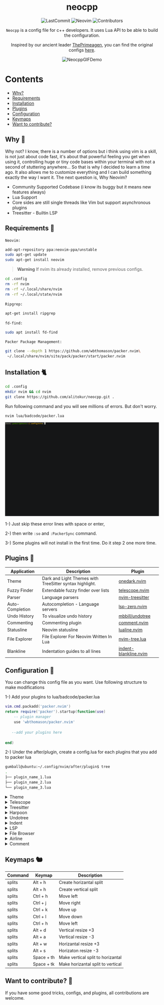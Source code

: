 <div align="center">

# neocpp

<img src="https://img.shields.io/github/last-commit/alitokur/neocpp?color=yellow&display_timestamp=committer" alt="LastCommit"> <img src="https://img.shields.io/badge/nvim-v0.9-blueviolet" alt="Neovim"> <img src="https://img.shields.io/github/contributors/alitokur/neocpp?color=red" alt="Contributors">

`Neocpp` is a config file for c++ developers. It uses Lua API to be able to build the configuration.

 Inspired by our ancient leader [ThePrimeagen](https://github.com/ThePrimeagen), you can find the original
configs [here](https://github.com/ThePrimeagen/init.lua).

<img src="img/Animation.gif" alt="NeocppGIFDemo">

</div>

Contents
========
 * [Why?](#why-fox_face)
 * [Requirements](#requirements-wolf)
 * [Installation](#installation-cat2)
 * [Plugins](#plugins-bear)
 * [Configuration](#configuration-flamingo)
 * [Keymaps](#keymaps-chipmunk)
 * [Want to contribute?](#want-to-contribute-tiger)

## Why :fox_face:

Why not? I know, there is a number of options but i think using vim is a skill, is not just about code fast, it's about that powerful feeling you get when using it, controlling huge or tiny code bases within your terminal with not a second of stuttering anywhere... So that is why I decided to learn a time ago. It also allows me to customize everything and I can build something exactly the way I want it. The next question is, Why Neovim?

- Community Supported Codebase (i know its buggy but it means new features always)
- Lua Support
- Core sides are still single threads like Vim but support asynchronous plugins
- Treesitter - Builtin LSP

## Requirements :wolf:
`Neovim:`
```sh
add-apt-repository ppa:neovim-ppa/unstable
sudo apt-get update
sudo apt-get install neovim
```

> **Warning**
> If nvim its already installed, remove previous configs.

```sh
cd .config
rm -rf nvim
rm -rf ~/.local/share/nvim
rm -rf ~/.local/state/nvim
```

`Ripgrep:`
```sh
apt-get install ripgrep
```

`fd-find:`
```sh
sudo apt install fd-find
```

`Packer Package Management:`
```sh
git clone --depth 1 https://github.com/wbthomason/packer.nvim\
 ~/.local/share/nvim/site/pack/packer/start/packer.nvim
```

## Installation :cat2:

```sh
cd .config
mkdir nvim && cd nvim
git clone https://github.com/alitokur/neocpp.git .
```
Run following command and you will see millions of errors. But don't worry.

```sh
nvim lua/badcode/packer.lua
```

<img src="img/usage.gif" alt="UsageGIF">

1-) Just skip these error lines with space or enter,

2-) then write `:so` and `:PackerSync` command.

3-) Some plugins will not install in the first time. Do it step 2 one more time.


## Plugins :bear:

| Application        | Description                                             | Plugin                     |
| ------------------ | ------------------------------------------------------- | -------------------------- |
| Theme              | Dark and Light Themes with TreeSitter syntax highlight. | [onedark.nvim](https://github.com/navarasu/onedark.nvim)           |
| Fuzzy Finder       | Extendable fuzzy finder over lists                      | [telescope.nvim](https://github.com/nvim-telescope/telescope.nvim) |
| Parser             | Language parsers                                        | [nvim-treesitter](https://github.com/nvim-treesitter/nvim-treesitter)|
| Auto-Completion    | Autocompletion - Language servers                       | [lsp-zero.nvim](https://github.com/VonHeikemen/lsp-zero.nvim)      |
| Undo History       | To visualize undo history                               | [mbbill/undotree](https://github.com/mbbill/undotree)              |
| Commenting         | Commenting plugin                                       | [comment.nvim](https://github.com/numToStr/Comment.nvim)           |
| Statusline         | Neovim statusline                                       | [lualine.nvim](https://github.com/nvim-lualine/lualine.nvim)       |
| File Explorer      | File Explorer For Neovim Written In Lua                 | [nvim-tree.lua](https://github.com/nvim-tree/nvim-tree.lua)        |
| Blankline          | Indentation guides to all lines                         | [indent-blankline.nvim](https://github.com/lukas-reineke/indent-blankline.nvim)      |

## Configuration :flamingo:
You can change this config file as you want. Use following structure to make modifications

1-) Add your plugins to lua/badcode/packer.lua

```lua
vim.cmd.packadd('packer.nvim')
return require('packer').startup(function(use)
    -- plugin manager
    use 'wbthomason/packer.nvim'

   --add your plugins here

end)
```

2-) Under the after/plugin, create a config.lua for each plugins that you add to packer lua

```sh
gumball@ubuntu:~/.config/nvim/after/plugin$ tree
.
├── plugin_name_1.lua
├── plugin_name_2.lua
└── plugin_name_3.lua
```


<details>
<summary>Theme</summary>

##

I use 'onedark' , but there are definitel more themes. Select what you want.

`packer.lua`

```lua
    -- onedark
    use 'navarasu/onedark.nvim'
```

`onedark.lua`

```lua
--theme options
require('onedark').setup {
    style = 'darker'
}
--enable theme
require('onedark').load()
```
<img src="img/onedark.gif" alt="one_dark_theme">

</details>

<details>
<summary>Telescope</summary>

##

`packer.lua`

```lua
-- fuzzy finder
use {
    'nvim-telescope/telescope.nvim', tag = '0.1.0',
    -- or                            , branch = '0.1.x',
    requires = { {'nvim-lua/plenary.nvim'} }
}
```
`telescope.lua`
```lua
local builtin = require('telescope.builtin')
--find files under your current wokring directory
vim.keymap.set('n', '<leader>ff', builtin.find_files, {})
--search files under git files
vim.keymap.set('n', '<leader>fg', builtin.git_files, {})
--search and get results live
vim.keymap.set('n', '<leader>lg', builtin.live_grep, {})
--find the string under your cursor
vim.keymap.set('n', '<leader>gs', builtin.grep_string, {})
--search it with command
vim.keymap.set('n', '<leader>ps', function()
    builtin.grep_string({ search = vim.fn.input("Grep > ") })
end)
```
<img src="img/telescope.gif" alt="one_dark_theme">

</details>


<details>
<summary>Treesitter</summary>

 ##

`packer.lua`
```lua
 -- parser
    use ({ 'nvim-treesitter/nvim-treesitter', run = ':TSUpdate' })
    use ( 'nvim-treesitter/playground' )
```
`treesitter.lua`
```lua
require'nvim-treesitter.configs'.setup {
  -- A list of parser names, or "all"
  ensure_installed = { "help", "c", "cpp", "cmake", "make", "javascript", "json", "vim", "comment", "markdown", "lua" },

  -- Install parsers synchronously (only applied to `ensure_installed`)
  sync_install = false,

  -- Automatically install missing parsers when entering buffer
  -- Recommendation: set to false if you don't have `tree-sitter` CLI installed locally
  auto_install = true,

  highlight = {
    -- `false` will disable the whole extension
    enable = true,

    -- Setting this to true will run `:h syntax` and tree-sitter at the same time.
    -- Set this to `true` if you depend on 'syntax' being enabled (like for indentation).
    -- Using this option may slow down your editor, and you may see some duplicate highlights.
    -- Instead of true it can also be a list of languages
    additional_vim_regex_highlighting = false,
  },
}

```

<img src="img/treesitter.png" alt="treesitter">

</details>


<details>
<summary>Harpoon</summary>

##

`packer.lua`

```lua
use ( 'theprimeagen/harpoon' )
```

`harpoon.lua`

```lua
local mark = require("harpoon.mark")
local ui = require("harpoon.ui")

vim.keymap.set("n", "<leader>a", mark.add_file)
vim.keymap.set("n", "<C-e>", ui.toggle_quick_menu)

vim.keymap.set("n", "<leader>1", function() ui.nav_file(1) end)
vim.keymap.set("n", "<leader>2", function() ui.nav_file(2) end)
vim.keymap.set("n", "<leader>3", function() ui.nav_file(3) end)
vim.keymap.set("n", "<leader>4", function() ui.nav_file(4) end)
```

<img src="img/harpoon.gif" alt="harpoon">

</details>

<details>
<summary>Undotree</summary>

##


`packer.lua`

```lua
use ( 'mbbill/undotree' )
```

`undotree.lua`

```lua
vim.keymap.set("n", "<leader>u", vim.cmd.UndotreeToggle)

<img src="img/undotree.gif" alt="undotree">

```
</details>


<details>
<summary>Indent</summary>

##

`packer.lua`

```lua
    --indent blankline
    use ('lukas-reineke/indent-blankline.nvim')
```

`indent.lua`

```lua

    vim.opt.list = true
vim.opt.listchars:append "space:⋅"
vim.opt.listchars:append "eol:↴"

require("indent_blankline").setup {
    space_char_blankline = " ",
    show_current_context = true,
    show_current_context_start = true,
}
```
<img src="img/indent.gif" alt="indet.lua">

</details>

<details>
<summary>LSP</summary>

##

`packer.lua`

```lua
 use {
        'VonHeikemen/lsp-zero.nvim',
        requires = {
            -- LSP Support
            { 'neovim/nvim-lspconfig' },
            { 'williamboman/mason.nvim' },
            { 'williamboman/mason-lspconfig.nvim' },

            -- Autocompletion
            { 'hrsh7th/nvim-cmp' },
            { 'hrsh7th/cmp-buffer' },
            { 'hrsh7th/cmp-path' },
            { 'saadparwaiz1/cmp_luasnip' },
            { 'hrsh7th/cmp-nvim-lsp' },
            { 'hrsh7th/cmp-nvim-lua' },

            -- Snippets
            {'L3MON4D3/LuaSnip'},
            {'rafamadriz/friendly-snippets'},
        }
    }
```
`lsp.lua`
```lua

local lsp = require("lsp-zero")

lsp.preset("recommended")

lsp.ensure_installed({
  'eslint',
  'sumneko_lua',
  'clangd',
})

-- Fix Undefined global 'vim'
lsp.configure('sumneko_lua', {
    settings = {
        Lua = {
            diagnostics = {
                globals = { 'vim' }
            }
        }
    }
})

local cmp = require('cmp')
local cmp_select = {behavior = cmp.SelectBehavior.Select}
local cmp_mappings = lsp.defaults.cmp_mappings({
  ['<C-p>'] = cmp.mapping.select_prev_item(cmp_select),
  ['<C-n>'] = cmp.mapping.select_next_item(cmp_select),
  ['<C-y>'] = cmp.mapping.confirm({ select = true }),
  ["<C-Space>"] = cmp.mapping.complete(),
})

-- disable completion with tab
-- this helps with copilot setup
--cmp_mappings['<Tab>'] = nil
--cmp_mappings['<S-Tab>'] = nil

lsp.setup_nvim_cmp({
  mapping = cmp_mappings
})

lsp.set_preferences({
    suggest_lsp_servers = false,
    cmp_capabilities = true,

    sign_icons = {
    error = '✘',
    warn = '▲',
    hint = '⚑',
    info = ''
}
})

lsp.on_attach(function(client, bufnr)
  local opts = {buffer = bufnr, remap = false}

  if client.name == "eslint" then
      vim.cmd.LspStop('eslint')
      return
  end

  vim.keymap.set("n", "gd", vim.lsp.buf.definition, opts)
  vim.keymap.set("n", "K", vim.lsp.buf.hover, opts)
  vim.keymap.set("n", "<leader>vws", vim.lsp.buf.workspace_symbol, opts)
  vim.keymap.set("n", "<leader>vd", vim.diagnostic.open_float, opts)
  vim.keymap.set("n", "[d", vim.diagnostic.goto_next, opts)
  vim.keymap.set("n", "]d", vim.diagnostic.goto_prev, opts)
  vim.keymap.set("n", "<leader>vca", vim.lsp.buf.code_action, opts)
  vim.keymap.set("n", "<leader>vrr", vim.lsp.buf.references, opts)
  vim.keymap.set("n", "<leader>vrn", vim.lsp.buf.rename, opts)
  vim.keymap.set("i", "<C-h>", vim.lsp.buf.signature_help, opts)
end)

lsp.setup()

vim.diagnostic.config({
    virtual_text = true,
})
```

</details>

<details>
<summary>File Browser</summary>

##


`packer.lua`

```lua
 --file browser
    use {
        'nvim-tree/nvim-tree.lua',
        requires = {
            'nvim-tree/nvim-web-devicons', -- optional, for file icons
        },
        tag = 'nightly' -- optional, updated every week. (see issue #1193)
    }
```

`tree.lua`

```lua
    -- examples for your init.lua disable netrw at the very start of your init.lua (strongly advised)
vim.g.loaded_netrw = 1
vim.g.loaded_netrwPlugin = 1

-- set termguicolors to enable highlight groups
vim.opt.termguicolors = true

-- empty setup using defaults
require("nvim-tree").setup()
vim.keymap.set("n", "<leader>pv", vim.cmd.NvimTreeToggle)


local HEIGHT_RATIO = 0.8  -- You can change this
local WIDTH_RATIO = 0.5   -- You can change this too

require('nvim-tree').setup({
  view = {
    float = {
      enable = true,
      open_win_config = function()
        local screen_w = vim.opt.columns:get()
        local screen_h = vim.opt.lines:get() - vim.opt.cmdheight:get()
        local window_w = screen_w * WIDTH_RATIO
        local window_h = screen_h * HEIGHT_RATIO
        local window_w_int = math.floor(window_w)
        local window_h_int = math.floor(window_h)
        local center_x = (screen_w - window_w) / 2
        local center_y = ((vim.opt.lines:get() - window_h) / 2)
                         - vim.opt.cmdheight:get()
        return {
          border = 'rounded',
          relative = 'editor',
          row = center_y,
          col = center_x,
          width = window_w_int,
          height = window_h_int,
        }
        end,
    },
    width = function()
      return math.floor(vim.opt.columns:get() * WIDTH_RATIO)
    end,
  },
})
```
<img src="img/filebrowser.gif" alt="filebrowser.lua">

</details>


<details>
<summary>Airline</summary>

##


`packer.lua`

```lua
  --airline
    use {
        'nvim-lualine/lualine.nvim',
        requires = { 'kyazdani42/nvim-web-devicons', opt = true }
    }
```



`airline.lua`

```lua
    require('lualine').setup {
  options = {
    icons_enabled = true,
    theme = 'auto',
    --component_separators = { left = '', right = ''},
    --section_separators = { left = '', right = ''},
    disabled_filetypes = {
      statusline = {},
      winbar = {},
    },
    ignore_focus = {},
    always_divide_middle = true,
    globalstatus = false,
    refresh = {
      statusline = 1000,
      tabline = 1000,
      winbar = 1000,
    }
  },
  sections = {
    lualine_a = {'mode'},
    lualine_b = {'branch', 'diff', 'diagnostics'},
    lualine_c = {'filename'},
    lualine_x = {'encoding', 'fileformat', 'filetype'},
    lualine_y = {'progress'},
    lualine_z = {'location'}
  },
  inactive_sections = {
    lualine_a = {},
    lualine_b = {},
    lualine_c = {'filename'},
    lualine_x = {'location'},
    lualine_y = {},
    lualine_z = {}
  },
  tabline = {},
  winbar = {},
  inactive_winbar = {},
  extensions = {}
}

```

<img src="img/airline.gif" alt="airline.lua">

</details>

<details>
<summary>Comment</summary>

##

`packer.lua`

```lua
    --comment
    use {
        'numToStr/Comment.nvim',
        config = function()
            require('Comment').setup()
        end
    }
```

`comment.lua`

```lua
require('Comment').setup()
```

<img src="img/comment.gif" alt="comment.lua">

</details>

## Keymaps :chipmunk:


| Command                            | Keymap                                 | Description                         |
| ---------------------------------  | -------------------------------------- | ------------------------------------|
| splits                             | Alt + h                                | Create horizantal split             |
| splits                             | Alt + h                                | Create vertical split               |
| splits                             | Ctrl + h                               | Move left                           |
| splits                             | Ctrl + j                               | Move right                          |
| splits                             | Ctrl + k                               | Move up                             |
| splits                             | Ctrl + l                               | Move down                           |
| splits                             | Ctrl + h                               | Move left                           |
| splits                             | Alt + d                                | Vertical resize +3                  |
| splits                             | Alt + a                                | Vertical resize -3                  |
| splits                             | Alt + w                                | Horizantal resize +3                |
| splits                             | Alt + s                                | Horizaton resize  -3                |
| splits                             | Space + th                             | Make vertical split to horizantal   |
| splits                             | Space + tk                             | Make horizantal split to vertical   |


## Want to contribute? :tiger:
If you have some good tricks, configs, and plugins,  all contributions are welcome.
